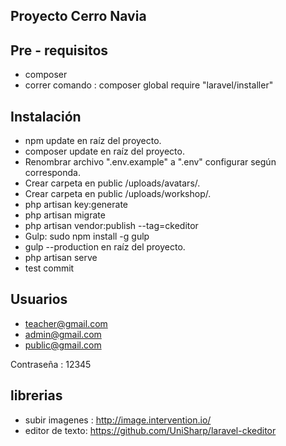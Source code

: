 ## Proyecto Cerro Navia


## Pre - requisitos
- composer
- correr comando : composer global require "laravel/installer"


## Instalación

- npm update en raíz del proyecto.
- composer update en raíz del proyecto.
- Renombrar archivo ".env.example" a ".env" configurar según corresponda. 
- Crear carpeta en public /uploads/avatars/. 
- Crear carpeta en public /uploads/workshop/. 
- php artisan key:generate
- php artisan migrate
- php artisan vendor:publish --tag=ckeditor
- Gulp: sudo npm install -g gulp
- gulp --production en raíz del proyecto.
- php artisan serve
- test commit



## Usuarios

- teacher@gmail.com
- admin@gmail.com
- public@gmail.com

Contraseña : 12345


## librerias 

- subir imagenes : http://image.intervention.io/
- editor de texto: https://github.com/UniSharp/laravel-ckeditor